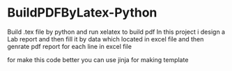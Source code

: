 # BuildPDFByLatex-Python
Build .tex file by python and run xelatex to build pdf
In this project i design a Lab report and then fill it by data which located in excel file and then genrate pdf report for each line in excel file

for make this code better you can use jinja for making template

